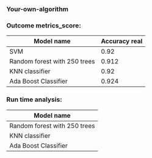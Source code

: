 ### Your-own-algorithm	


### Outcome  metrics_score:

| Model name                   | Accuracy real |
|------------------------------|---------------|
| SVM                          | 0.92          | 
| Random forest with 250 trees | 0.912         |
| KNN classifier               | 0.92          | 
| Ada Boost Classifier         | 0.924         |

### Run time analysis:

| Model name                   |
|------------------------------|
| Random forest with 250 trees | Training:  0.045 s Prediction:  0.005 s      |
| KNN classifier               | Training:  0.002 s Prediction:  0.004 s      | 
| Ada Boost Classifier         |Training:  0.081 s  Prediction:  0.01 s       |

